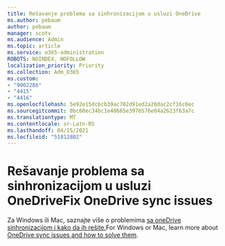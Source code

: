 ```yaml
---
title: Rešavanje problema sa sinhronizacijom u usluzi OneDrive
ms.author: pebaum
author: pebaum
manager: scotv
ms.audience: Admin
ms.topic: article
ms.service: o365-administration
ROBOTS: NOINDEX, NOFOLLOW
localization_priority: Priority
ms.collection: Adm_O365
ms.custom:
- "9002286"
- "4415"
- "4416"
ms.openlocfilehash: 5e92e15dcbcb39ac702d91ed2a20dac2cf16c0ec
ms.sourcegitcommit: 8bc60ec34bc1e40685e3976576e04a2623f63a7c
ms.translationtype: MT
ms.contentlocale: sr-Latn-RS
ms.lasthandoff: 04/15/2021
ms.locfileid: "51812802"
---
```

# <a name="fix-onedrive-sync-issues"></a><span data-ttu-id="dd57f-102">Rešavanje problema sa sinhronizacijom u usluzi OneDrive</span><span class="sxs-lookup"><span data-stu-id="dd57f-102">Fix OneDrive sync issues</span></span>

<span data-ttu-id="dd57f-103">Za Windows ili Mac, saznajte više o problemima [sa oneDrive sinhronizacijom i kako da ih rešite.](https://support.office.com/article/fix-onedrive-sync-problems-0899b115-05f7-45ec-95b2-e4cc8c4670b2)</span><span class="sxs-lookup"><span data-stu-id="dd57f-103">For Windows or Mac, learn more about [OneDrive sync issues and how to solve them](https://support.office.com/article/fix-onedrive-sync-problems-0899b115-05f7-45ec-95b2-e4cc8c4670b2).</span></span>
